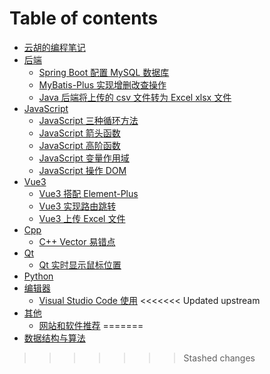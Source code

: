 # Table of contents

* [云胡的编程笔记](README.md)
* [后端](hou-duan/README.md)
  * [Spring Boot 配置 MySQL 数据库](hou-duan/spring-boot-pei-zhi-mysql-shu-ju-ku.md)
  * [MyBatis-Plus 实现增删改查操作](hou-duan/mybatisplus-shi-xian-zeng-shan-gai-cha-cao-zuo.md)
  * [Java 后端将上传的 csv 文件转为 Excel xlsx 文件](hou-duan/java-hou-duan-jiang-shang-chuan-de-csv-wen-jian-zhuan-wei-excel-xlsx-wen-jian.md)
* [JavaScript](javascript/README.md)
  * [JavaScript 三种循环方法](javascript/javascript-san-zhong-xun-huan-fang-fa.md)
  * [JavaScript 箭头函数](javascript/js箭头函数.md)
  * [JavaScript 高阶函数](javascript/JavaScript高阶函数.md)
  * [JavaScript 变量作用域](javascript/JavaScript变量作用域.md)
  * [JavaScript 操作 DOM](javascript/JavaScript操作DOM.md)
* [Vue3](vue3/README.md)
  * [Vue3 搭配 Element-Plus](vue3/vue3-da-pei-elementplus.md)
  * [Vue3 实现路由跳转](vue3/vue3-shi-xian-lu-you-tiao-zhuan.md)
  * [Vue3 上传 Excel 文件](vue3/Vue3上传Excel文件.md)
* [Cpp](cpp/README.md)
  * [C++ Vector 易错点](cpp/c++-vector-yi-cuo-dian.md)
* [Qt](qt/README.md)
  * [Qt 实时显示鼠标位置](qt/qt-shi-shi-xian-shi-shu-biao-wei-zhi.md)
* [Python](python.md)
* [编辑器](bian-ji-qi/README.md)
  * [Visual Studio Code 使用](bian-ji-qi/visual-studio-code-shi-yong.md)
<<<<<<< Updated upstream
* [其他](qi-ta/README.md)
  * [网站和软件推荐](qi-ta/wang-zhan-he-ruan-jian-tui-jian.md)
=======
* [数据结构与算法](DataStructure.md)
>>>>>>> Stashed changes
